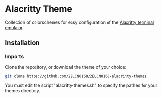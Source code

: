 # Alacritty Theme

Collection of colorschemes for easy configuration of the [Alacritty terminal
emulator].

[Alacritty terminal emulator]: https://github.com/alacritty/alacritty

## Installation

### Imports

Clone the repository, or download the theme of your choice:

```sh
git clone https://github.com/2ELCN0168/2ELCN0168-alacritty-themes
```

You must edit the script "alacritty-themes.sh" to specify the pathes for your themes directory.
